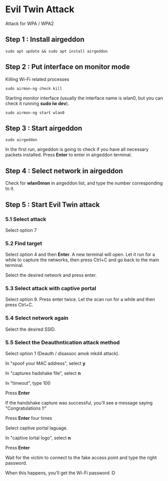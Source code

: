 # Evil Twin Attack
Attack for WPA / WPA2

## Step 1 : Install airgeddon
```
sudo apt update && sudo apt install airgeddon
```

## Step 2 : Put interface on monitor mode
Killing Wi-Fi related processes
```
sudo airmon-ng check kill
```

Starting monitor interface (usually the interface name is wlan0, but you can check it running **sudo iw dev**).
```
sudo airmon-ng start wlan0
```

## Step 3 : Start airgeddon
```
sudo airgeddon
```

In the first run, airgeddon is going to check if you have all necessary packets installed. Press **Enter** to enter in airgeddon terminal.

## Step 4 : Select network in airgeddon
Check for **wlan0mon** in airgeddon list, and type the number corresponding to it.

## Step 5 : Start Evil Twin attack
### 5.1 Select attack
Select option 7

### 5.2 Find target
Select option 4 and then **Enter**. A new terminal will open. Let it run for a while to capture the networks, then press Ctrl+C and go back to the main terminal.

Select the desired network and press enter.

### 5.3 Select attack with captive portal 
Select option 9. Press enter twice. Let the scan run for a while and then press Ctrl+C.

### 5.4 Select network again
Select the desired SSID.

### 5.5 Select the Deauthntication attack method
Select option 1 (Deauth / disassoc amok mkd4 attack).

In "spoof your MAC address", select **y**

In "captures hadshake file", select **n**

In "timeout", type 100

Press **Enter**

If the handshake capture was successful, you'll see a message saying "Congratulations !!"

Press **Enter** four times

Select captive portal laguage.

In "captive lortal logo", select **n**

Press **Enter**

Wait for the victim to connect to the fake access point and type the right password.

When this happens, you'll get the Wi-Fi password :D




